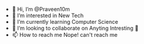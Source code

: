 - 👋 Hi, I’m @Praveen10m
- 👀 I’m interested in New Tech
- 🌱 I’m currently learning Computer Science
- 💞️ I’m looking to collaborate on Anyting Intresting 🤩
- 📫 How to reach me Nope! can't reach me

<!---
123456789/123456789 is a ✨ special ✨ repository because its `README.md` (this file) appears on your GitHub profile.
You can click the Preview link to take a look at your changes.
--->
